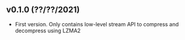 v0.1.0 (??/??/2021)
-------------------

- First version. Only contains low-level stream API to compress and decompress using LZMA2
